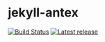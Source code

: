 # jekyll-antex

[![Build Status](https://travis-ci.org/paolobrasolin/jekyll-antex.svg?branch=master)](https://travis-ci.org/paolobrasolin/jekyll-antex)
[![Latest release](https://img.shields.io/github/release/paolobrasolin/jekyll-antex.svg)](https://github.com/paolobrasolin/jekyll-antex)
